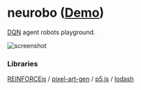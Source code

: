 neurobo ([Demo](https://abagames.github.io/neurobo/index.html))
======================
[DQN](http://cs.stanford.edu/people/karpathy/reinforcejs/puckworld.html) agent robots playground.

![screenshot](https://abagames.github.io/neurobo/screenshot.gif)

### Libraries

[REINFORCEjs](http://cs.stanford.edu/people/karpathy/reinforcejs/) /
[pixel-art-gen](https://github.com/abagames/pixel-art-gen) /
[p5.js](https://p5js.org/) /
[lodash](https://lodash.com/)